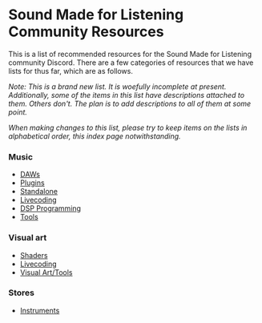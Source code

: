 # Sound Made for Listening Community Resources
This is a list of recommended resources for the Sound Made for Listening community Discord. There are a few categories of resources that we have lists for thus far, which are as follows.

*Note: This is a brand new list. It is woefully incomplete at present. Additionally, some of the items in this list have descriptions attached to them. Others don't. The plan is to add descriptions to all of them at some point.*

*When making changes to this list, please try to keep items on the lists in alphabetical order, this index page notwithstanding.*

### Music
* [DAWs](Music/DAWs.md)
* [Plugins](Music/Plugins.md)
* [Standalone](Music/Standalone.md)
* [Livecoding](Music/Livecoding.md)
* [DSP Programming](Music/DSP%20Programming.md)
* [Tools](Music/Tools.md)

### Visual art
* [Shaders](Visual%20Art/Shaders.md)
* [Livecoding](Visual%20Art/Livecoding.md)
* [Visual Art/Tools](Visual%20Art/Tools.md)

### Stores
* [Instruments](Stores/Instruments.md)